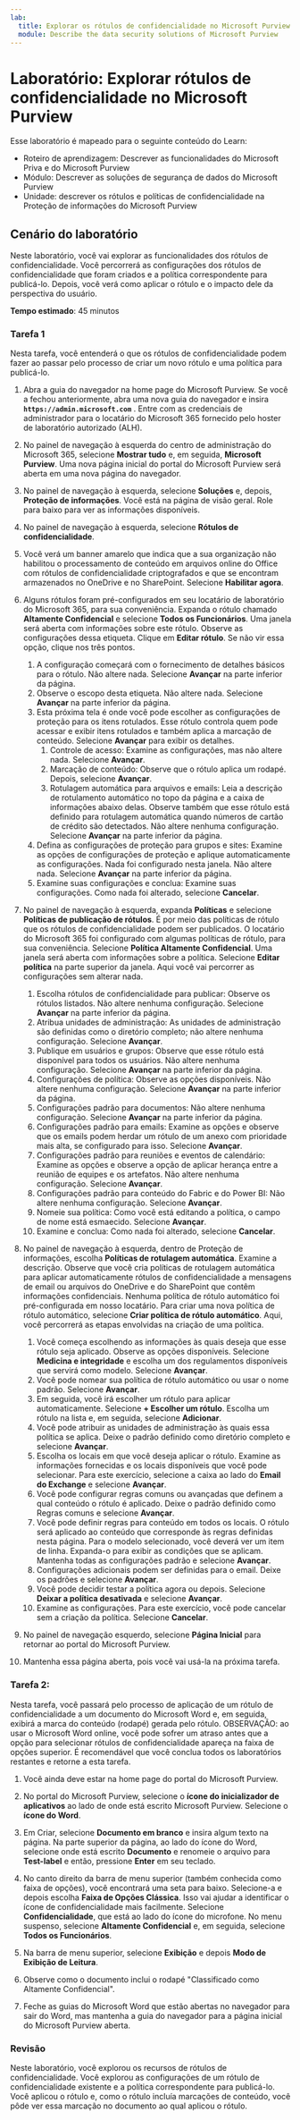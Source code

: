 ```yaml
---
lab:
  title: Explorar os rótulos de confidencialidade no Microsoft Purview
  module: Describe the data security solutions of Microsoft Purview
---
```


# Laboratório: Explorar rótulos de confidencialidade no Microsoft Purview

Esse laboratório é mapeado para o seguinte conteúdo do Learn:

- Roteiro de aprendizagem: Descrever as funcionalidades do Microsoft Priva e do Microsoft Purview
- Módulo: Descrever as soluções de segurança de dados do Microsoft Purview
- Unidade: descrever os rótulos e políticas de confidencialidade na Proteção de informações do Microsoft Purview

## Cenário do laboratório

Neste laboratório, você vai explorar as funcionalidades dos rótulos de confidencialidade.  Você percorrerá as configurações dos rótulos de confidencialidade que foram criados e a política correspondente para publicá-lo. Depois, você verá como aplicar o rótulo e o impacto dele da perspectiva do usuário.

**Tempo estimado**: 45 minutos

### Tarefa 1

Nesta tarefa, você entenderá o que os rótulos de confidencialidade podem fazer ao passar pelo processo de criar um novo rótulo e uma política para publicá-lo.

1. Abra a guia do navegador na home page do Microsoft Purview.  Se você a fechou anteriormente, abra uma nova guia do navegador e insira **`https://admin.microsoft.com`** . Entre com as credenciais de administrador para o locatário do Microsoft 365 fornecido pelo hoster de laboratório autorizado (ALH).

1. No painel de navegação à esquerda do centro de administração do Microsoft 365, selecione **Mostrar tudo** e, em seguida, **Microsoft Purview**.  Uma nova página inicial do portal do Microsoft Purview será aberta em uma nova página do navegador.

1. No painel de navegação à esquerda, selecione **Soluções** e, depois, **Proteção de informações**.  Você está na página de visão geral. Role para baixo para ver as informações disponíveis.

1. No painel de navegação à esquerda, selecione **Rótulos de confidencialidade**.
1. Você verá um banner amarelo que indica que a sua organização não habilitou o processamento de conteúdo em arquivos online do Office com rótulos de confidencialidade criptografados e que se encontram armazenados no OneDrive e no SharePoint.  Selecione **Habilitar agora**.

1. Alguns rótulos foram pré-configurados em seu locatário de laboratório do Microsoft 365, para sua conveniência. Expanda o rótulo chamado **Altamente Confidencial** e selecione **Todos os Funcionários**.  Uma janela será aberta com informações sobre este rótulo.  Observe as configurações dessa etiqueta.  Clique em **Editar rótulo**. Se não vir essa opção, clique nos três pontos.
    1. A configuração começará com o fornecimento de detalhes básicos para o rótulo.  Não altere nada.  Selecione **Avançar** na parte inferior da página.
    1. Observe o escopo desta etiqueta. Não altere nada.  Selecione **Avançar** na parte inferior da página.
    1. Esta próxima tela é onde você pode escolher as configurações de proteção para os itens rotulados. Esse rótulo controla quem pode acessar e exibir itens rotulados e também aplica a marcação de conteúdo.  Selecione **Avançar** para exibir os detalhes.
        1. Controle de acesso: Examine as configurações, mas não altere nada.  Selecione **Avançar**.
        1. Marcação de conteúdo: Observe que o rótulo aplica um rodapé.  Depois, selecione **Avançar**.
        1. Rotulagem automática para arquivos e emails: Leia a descrição de rotulamento automático no topo da página e a caixa de informações abaixo delas.  Observe também que esse rótulo está definido para rotulagem automática quando números de cartão de crédito são detectados. Não altere nenhuma configuração.  Selecione **Avançar** na parte inferior da página.
    1. Defina as configurações de proteção para grupos e sites: Examine as opções de configurações de proteção e aplique automaticamente as configurações.  Nada foi configurado nesta janela.  Não altere nada. Selecione **Avançar** na parte inferior da página.
    1. Examine suas configurações e conclua: Examine suas configurações.  Como nada foi alterado, selecione **Cancelar**.

1. No painel de navegação à esquerda, expanda **Políticas** e selecione **Políticas de publicação de rótulos**.  É por meio das políticas de rótulo que os rótulos de confidencialidade podem ser publicados.  O locatário do Microsoft 365 foi configurado com algumas políticas de rótulo, para sua conveniência. Selecione **Política Altamente Confidencial**.  Uma janela será aberta com informações sobre a política. Selecione **Editar política** na parte superior da janela.  Aqui você vai percorrer as configurações sem alterar nada.
    1. Escolha rótulos de confidencialidade para publicar:  Observe os rótulos listados.  Não altere nenhuma configuração.  Selecione **Avançar** na parte inferior da página.
    1. Atribua unidades de administração: As unidades de administração são definidas como o diretório completo; não altere nenhuma configuração. Selecione **Avançar**.  
    1. Publique em usuários e grupos:  Observe que esse rótulo está disponível para todos os usuários.  Não altere nenhuma configuração.  Selecione **Avançar** na parte inferior da página.
    1. Configurações de política: Observe as opções disponíveis. Não altere nenhuma configuração.  Selecione **Avançar** na parte inferior da página.
    1. Configurações padrão para documentos: Não altere nenhuma configuração.  Selecione **Avançar** na parte inferior da página.
    1. Configurações padrão para emails: Examine as opções e observe que os emails podem herdar um rótulo de um anexo com prioridade mais alta, se configurado para isso. Selecione **Avançar**.
    1. Configurações padrão para reuniões e eventos de calendário: Examine as opções e observe a opção de aplicar herança entre a reunião de equipes e os artefatos. Não altere nenhuma configuração.  Selecione **Avançar**.
    1. Configurações padrão para conteúdo do Fabric e do Power BI: Não altere nenhuma configuração.  Selecione **Avançar**.
    1. Nomeie sua política: Como você está editando a política, o campo de nome está esmaecido.  Selecione **Avançar**.
    1. Examine e conclua: Como nada foi alterado, selecione **Cancelar**.

1. No painel de navegação à esquerda, dentro de Proteção de informações, escolha **Políticas de rotulagem automática**. Examine a descrição. Observe que você cria políticas de rotulagem automática para aplicar automaticamente rótulos de confidencialidade a mensagens de email ou arquivos do OneDrive e do SharePoint que contêm informações confidenciais. Nenhuma política de rótulo automático foi pré-configurada em nosso locatário. Para criar uma nova política de rótulo automático, selecione **Criar política de rótulo automático**.  Aqui, você percorrerá as etapas envolvidas na criação de uma política.
    1. Você começa escolhendo as informações às quais deseja que esse rótulo seja aplicado.  Observe as opções disponíveis.  Selecione **Medicina e integridade** e escolha um dos regulamentos disponíveis que servirá como modelo.  Selecione **Avançar**.
    1. Você pode nomear sua política de rótulo automático ou usar o nome padrão.  Selecione **Avançar**.
    1. Em seguida, você irá escolher um rótulo para aplicar automaticamente.  Selecione **+ Escolher um rótulo**.  Escolha um rótulo na lista e, em seguida, selecione **Adicionar**.
    1. Você pode atribuir as unidades de administração às quais essa política se aplica.  Deixe o padrão definido como diretório completo e selecione **Avançar**.
    1. Escolha os locais em que você deseja aplicar o rótulo.  Examine as informações fornecidas e os locais disponíveis que você pode selecionar. Para este exercício, selecione a caixa ao lado do **Email do Exchange** e selecione **Avançar**.
    1. Você pode configurar regras comuns ou avançadas que definem a qual conteúdo o rótulo é aplicado.  Deixe o padrão definido como Regras comuns e selecione **Avançar**.
    1. Você pode definir regras para conteúdo em todos os locais.  O rótulo será aplicado ao conteúdo que corresponde às regras definidas nesta página.  Para o modelo selecionado, você deverá ver um item de linha. Expanda-o para exibir as condições que se aplicam.  Mantenha todas as configurações padrão e selecione **Avançar**.
    1. Configurações adicionais podem ser definidas para o email. Deixe os padrões e selecione **Avançar**.
    1. Você pode decidir testar a política agora ou depois.  Selecione **Deixar a política desativada** e selecione **Avançar**.
    1. Examine as configurações. Para este exercício, você pode cancelar sem a criação da política. Selecione **Cancelar**.

1. No painel de navegação esquerdo, selecione **Página Inicial** para retornar ao portal do Microsoft Purview.

1. Mantenha essa página aberta, pois você vai usá-la na próxima tarefa.

### Tarefa 2:

Nesta tarefa, você passará pelo processo de aplicação de um rótulo de confidencialidade a um documento do Microsoft Word e, em seguida, exibirá a marca do conteúdo (rodapé) gerada pelo rótulo. OBSERVAÇÃO: ao usar o Microsoft Word online, você pode sofrer um atraso antes que a opção para selecionar rótulos de confidencialidade apareça na faixa de opções superior.  É recomendável que você conclua todos os laboratórios restantes e retorne a esta tarefa.

1. Você ainda deve estar na home page do portal do Microsoft Purview. 
1. No portal do Microsoft Purview, selecione o **ícone do inicializador de aplicativos** ao lado de onde está escrito Microsoft Purview. Selecione o **ícone do Word**.  

1. Em Criar, selecione **Documento em branco** e insira algum texto na página.  Na parte superior da página, ao lado do ícone do Word, selecione onde está escrito **Documento** e renomeie o arquivo para **Test-label** e então, pressione **Enter** em seu teclado.

1. No canto direito da barra de menu superior (também conhecida como faixa de opções), você encontrará uma seta para baixo. Selecione-a e depois escolha **Faixa de Opções Clássica**.  Isso vai ajudar a identificar o ícone de confidencialidade mais facilmente. Selecione **Confidencialidade**, que está ao lado do ícone do microfone. No menu suspenso, selecione **Altamente Confidencial** e, em seguida, selecione **Todos os Funcionários**.  

1. Na barra de menu superior, selecione **Exibição** e depois **Modo de Exibição de Leitura**.

1. Observe como o documento inclui o rodapé "Classificado como Altamente Confidencial".  

1. Feche as guias do Microsoft Word que estão abertas no navegador para sair do Word, mas mantenha a guia do navegador para a página inicial do Microsoft Purview aberta.

### Revisão

Neste laboratório, você explorou os recursos de rótulos de confidencialidade.  Você explorou as configurações de um rótulo de confidencialidade existente e a política correspondente para publicá-lo.  Você aplicou o rótulo e, como o rótulo incluía marcações de conteúdo, você pôde ver essa marcação no documento ao qual aplicou o rótulo.

